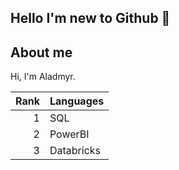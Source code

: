 ## Hello I'm new to Github 👋

## About me

Hi, I'm Aladmyr. 

| Rank | Languages |
|-----:|-----------|
|     1| SQL       |
|     2| PowerBI   |
|     3| Databricks|

<!--
**Aladmyr/Aladmyr** is a ✨ _special_ ✨ repository because its `README.md` (this file) appears on your GitHub profile.

Here are some ideas to get you started:

- 🔭 I’m currently working on ...
- 🌱 I’m currently learning ...
- 👯 I’m looking to collaborate on ...
- 🤔 I’m looking for help with ...
- 💬 Ask me about ...
- 📫 How to reach me: ...
- 😄 Pronouns: ...
- ⚡ Fun fact: ...
-->
